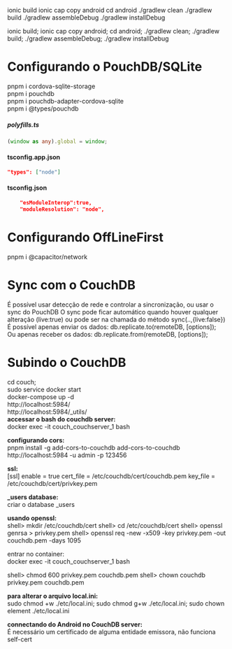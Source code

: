 ionic build
ionic cap copy android
cd android
./gradlew clean
./gradlew build
./gradlew assembleDebug
./gradlew installDebug


ionic build; ionic cap copy android; cd android; ./gradlew clean; ./gradlew build; ./gradlew assembleDebug; ./gradlew installDebug


# Configurando o PouchDB/SQLite

pnpm i cordova-sqlite-storage  
pnpm i pouchdb  
pnpm i pouchdb-adapter-cordova-sqlite  
pnpm i @types/pouchdb  


##### polyfills.ts
```ts
(window as any).global = window;
```

#### tsconfig.app.json
```json
"types": ["node"]
```

#### tsconfig.json
```json
    "esModuleInterop":true,
    "moduleResolution": "node",
```

# Configurando OffLineFirst

pnpm i @capacitor/network

# Sync com o CouchDB

É possível usar detecção de rede e controlar a sincronização, ou usar o sync do PouchDB
O sync pode ficar automático quando houver qualquer alteração (live:true) ou pode ser na chamada do método sync(..,{live:false})
É possível apenas enviar os dados: db.replicate.to(remoteDB, [options]);  
Ou apenas receber os dados: db.replicate.from(remoteDB, [options]);  


# Subindo o CouchDB

cd couch;  
sudo service docker start  
docker-compose up -d  
http://localhost:5984/  
http://localhost:5984/_utils/  
**accessar o bash do couchdb server:**  
docker exec -it couch_couchserver_1 bash  


**configurando cors:**  
pnpm install -g add-cors-to-couchdb
add-cors-to-couchdb http://localhost:5984 -u admin -p 123456

**ssl:**  
[ssl]
enable = true
cert_file = /etc/couchdb/cert/couchdb.pem
key_file = /etc/couchdb/cert/privkey.pem

**_users database:**  
criar o database _users

**usando openssl:**  
shell> mkdir /etc/couchdb/cert
shell> cd /etc/couchdb/cert
shell> openssl genrsa > privkey.pem
shell> openssl req -new -x509 -key privkey.pem -out couchdb.pem -days 1095

entrar no container:  
docker exec -it couch_couchserver_1 bash  

shell> chmod 600 privkey.pem couchdb.pem
shell> chown couchdb privkey.pem couchdb.pem

**para alterar o arquivo local.ini:**  
sudo chmod +w ./etc/local.ini; sudo chmod g+w ./etc/local.ini; sudo chown element ./etc/local.ini


**connectando do Android no CouchDB server:**  
É necessário um certificado de alguma entidade emissora, não funciona self-cert  
